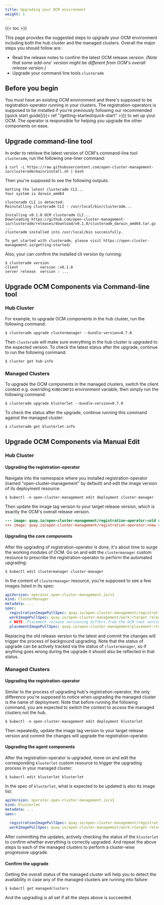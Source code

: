 ```yaml
---
title: Upgrading your OCM environment
weight: 1
---
```


<!-- spellchecker-disable -->

{{< toc >}}

<!-- spellchecker-enable -->

This page provides the suggested steps to upgrade your OCM environment
including both the hub cluster and the managed clusters. Overall the major
steps you should follow are:

- Read the release notes to confirm the latest OCM release version. _(Note that
  some add-ons' version might be different from OCM's overall release version.)_
- Upgrade your command line tools `clusteradm`

## Before you begin

You must have an existing OCM environment and there's supposed to be
registration-operator running in your clusters. The registration-operators
is supposed to be installed if you're previously following our recommended
[quick start guide]({{< ref "/getting-started/quick-start" >}})
to set up your OCM. The operator is responsible for helping you upgrade the
other components on ease.

## Upgrade command-line tool

In order to retrieve the latest version of OCM's command-line tool `clusteradm`,
run the following one-liner command:

```shell
$ curl -L https://raw.githubusercontent.com/open-cluster-management-io/clusteradm/main/install.sh | bash
```

Then you're supposed to see the following outputs:

```shell
Getting the latest clusteradm CLI...
Your system is darwin_amd64

clusteradm CLI is detected:
Reinstalling clusteradm CLI - /usr/local/bin/clusteradm...

Installing v0.1.0 OCM clusteradm CLI...
Downloading https://github.com/open-cluster-management-io/clusteradm/releases/download/v0.1.0/clusteradm_darwin_amd64.tar.gz ...
clusteradm installed into /usr/local/bin successfully.

To get started with clusteradm, please visit https://open-cluster-management.io/getting-started/
```

Also, your can confirm the installed cli version by running:

```shell
$ clusteradm version
client		    version	:v0.1.0
server release	version	: ...
```

## Upgrade OCM Components via Command-line tool

### Hub Cluster

For example, to upgrade OCM components in the hub cluster, run the following
command:

```shell
$ clusteradm upgrade clustermanager --bundle-version=0.7.0
```

Then `clusteradm` will make sure everything in the hub cluster is upgraded to
the expected version. To check the latest status after the upgrade, continue to
run the following command:

```shell
$ cluster get hub-info
```

### Managed Clusters

To upgrade the OCM components in the managed clusters, switch the client context
e.g. overriding `KUBECONFIG` environment variable, then simply run the following
command:

```shell
$ clusteradm upgrade klusterlet --bundle-version=0.7.0
```

To check the status after the upgrade, continue running this command against the
managed cluster:

```shell
$ clusteradm get klusterlet-info
```

##  Upgrade OCM Components via Manual Edit

### Hub Cluster

#### Upgrading the registration-operator

Navigate into the namespace where you installed registration-operator (named
"open-cluster-management" by default) and edit the image version of its
deployment resource:

```shell
$ kubectl -n open-cluster-management edit deployment cluster-manager
```

Then update the image tag version to your target release version, which is
exactly the OCM's overall release version.

```diff
--- image: quay.io/open-cluster-management/registration-operator:<old release>
+++ image: quay.io/open-cluster-management/registration-operator:<new release>
```

#### Upgrading the core components

After the upgrading of registration-operator is done, it's about time to surge
the working modules of OCM. Go on and edit the `clustermanager` custom resource
to prescribe the registration-operator to perform the automated upgrading:

```shell
$ kubectl edit clustermanager cluster-manager
```

In the content of `clustermanager` resource, you're supposed to see a few
images listed in its spec:

```yaml
apiVersion: operator.open-cluster-management.io/v1
kind: ClusterManager
metadata: ...
spec:
  registrationImagePullSpec: quay.io/open-cluster-management/registration:<target release>
  workImagePullSpec: quay.io/open-cluster-management/work:<target release>
  # NOTE: Placement release versioning differs from the OCM root version, please refer to the release note.
  placementImagePullSpec: quay.io/open-cluster-management/placement:<target release>
```

Replacing the old release version to the latest and commit the changes will
trigger the process of background upgrading. Note that the status of upgrade
can be actively tracked via the status of `clustermanager`, so if anything goes
wrong during the upgrade it should also be reflected in that status.


### Managed Clusters

#### Upgrading the registration-operator

Similar to the process of upgrading hub's registration-operator, the only
difference you're supposed to notice when upgrading the managed cluster is
the name of deployment. Note that before running the following command, you
are expected to switch the context to access the managed clusters not the hub.

```shell
$ kubectl -n open-cluster-management edit deployment klusterlet
```

Then repeatedly, update the image tag version to your target release version
and commit the changes will upgrade the registration-operator.

#### Upgrading the agent components

After the registration-operator is upgraded, move on and edit the corresponding
`klusterlet` custom resource to trigger the upgrading process in your managed
cluster:

```shell
$ kubectl edit klusterlet klusterlet
```

In the spec of `klusterlet`, what is expected to be updated is also its image
list:

```yaml
apiVersion: operator.open-cluster-management.io/v1
kind: Klusterlet
metadata: ...
spec:
  ...
  registrationImagePullSpec: quay.io/open-cluster-management/registration:<target release>
  workImagePullSpec: quay.io/open-cluster-management/work:<target release>
```

After committing the updates, actively checking the status of the `klusterlet`
to confirm whether everything is correctly upgraded. And repeat the above steps
to each of the managed clusters to perform a cluster-wise progressive upgrade.

#### Confirm the upgrade

Getting the overall status of the managed cluster will help you to detect the
availability in case any of the managed clusters are running into failure:

```shell
$ kubectl get managedclusters
```

And the upgrading is all set if all the steps above is succeeded.
